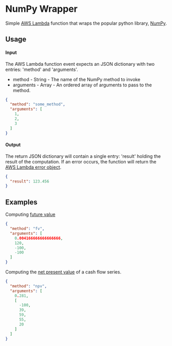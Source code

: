# NumPy Wrapper
Simple [AWS Lambda](https://aws.amazon.com/lambda) function that wraps the popular python library, [NumPy](http://www.numpy.org/).

## Usage
#### Input
The AWS Lambda function event expects an JSON dictionary with two entries: 'method' and 'arguments'.
* method - String - The name of the NumPy method to invoke
* arguments - Array - An ordered array of arguments to pass to the method.

```json
{
  "method": "some_method",
  "arguments": [
    1,
    2,
    3
  ]
}
```

#### Output
The return JSON dictionary will contain a single entry: 'result' holding the result of the computation. If an error occurs, the function will return the [AWS Lambda error object](https://docs.aws.amazon.com/lambda/latest/dg/python-exceptions.html).

```json
{
  "result": 123.456
}
```

## Examples

Computing [future value](https://docs.scipy.org/doc/numpy/reference/generated/numpy.fv.html) 
```json
{
  "method": "fv",
  "arguments": [
    0.004166666666666666,
    120,
    -100,
    -100
  ]
}
```

Computing the [net present value](https://docs.scipy.org/doc/numpy/reference/generated/numpy.npv.html) of a cash flow series.
```json
{
  "method": "npv",
  "arguments": [
    0.281,
    [
      -100,
      39,
      59,
      55,
      20
    ]
  ]
}
```
##